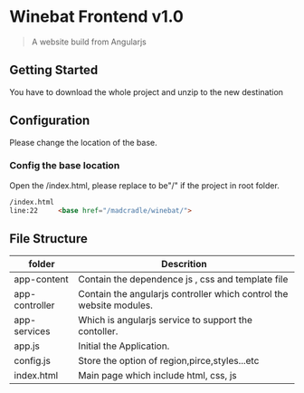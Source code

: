 # Winebat Frontend v1.0 
> A website build from Angularjs 



## Getting Started

You have to download the whole project and unzip to the new destination

## Configuration

Please change the location of the base.

### Config the base location
Open the /index.html, please replace to be"/" if the project in root folder.
```html
/index.html
line:22     <base href="/madcradle/winebat/">
```

## File Structure

folder                  | Descrition
----------------------- | -----------
app-content             | Contain the dependence js , css and template file
app-controller          | Contain the angularjs controller which control the website modules.
app-services            | Which is angularjs service to support the contoller.
app.js             		| Initial the Application.
config.js               | Store the option of region,pirce,styles...etc
index.html              | Main page which include html, css, js




